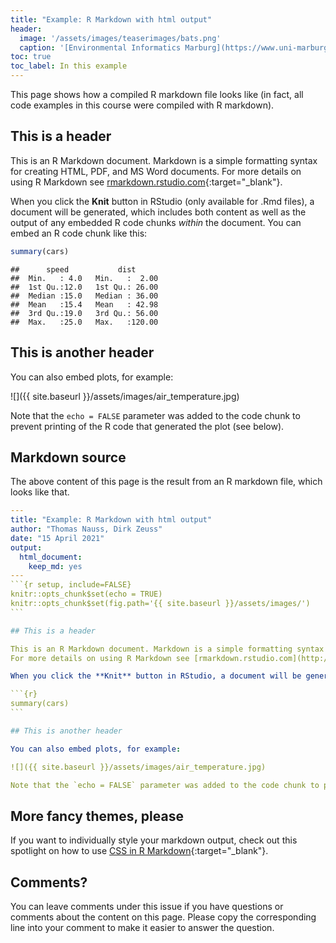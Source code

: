 ```yaml
---
title: "Example: R Markdown with html output"
header:
  image: '/assets/images/teaserimages/bats.png'
  caption: '[Environmental Informatics Marburg](https://www.uni-marburg.de/en/fb19/disciplines/physisch/environmentalinformatics){:target="_blank"}'
toc: true
toc_label: In this example
---
```


This page shows how a compiled R markdown file looks like (in fact, all code examples in this course were compiled with R markdown).

## This is a header

This is an R Markdown document. Markdown is a simple formatting syntax for creating HTML, PDF, and MS Word documents. 
For more details on using R Markdown see [rmarkdown.rstudio.com](http://rmarkdown.rstudio.com){:target="_blank"}.

When you click the **Knit** button in RStudio (only available for .Rmd files), a document will be generated, 
which includes both content as well as the output of any embedded R code chunks *within* the document.
You can embed an R code chunk like this:


```r
summary(cars)
```

```
##      speed           dist       
##  Min.   : 4.0   Min.   :  2.00  
##  1st Qu.:12.0   1st Qu.: 26.00  
##  Median :15.0   Median : 36.00  
##  Mean   :15.4   Mean   : 42.98  
##  3rd Qu.:19.0   3rd Qu.: 56.00  
##  Max.   :25.0   Max.   :120.00
```


## This is another header

You can also embed plots, for example:

![]({{ site.baseurl }}/assets/images/air_temperature.jpg)<!-- -->

Note that the `echo = FALSE` parameter was added to the code chunk to prevent printing of the R code that generated the plot (see below).


## Markdown source
The above content of this page is the result from an R markdown file, which looks like that.


``````yaml
---
title: "Example: R Markdown with html output"
author: "Thomas Nauss, Dirk Zeuss"
date: "15 April 2021"
output: 
  html_document: 
    keep_md: yes
---
```{r setup, include=FALSE}
knitr::opts_chunk$set(echo = TRUE)
knitr::opts_chunk$set(fig.path='{{ site.baseurl }}/assets/images/')
```

## This is a header

This is an R Markdown document. Markdown is a simple formatting syntax for creating HTML, PDF, and MS Word documents. 
For more details on using R Markdown see [rmarkdown.rstudio.com](http://rmarkdown.rstudio.com){:target="_blank"}.

When you click the **Knit** button in RStudio, a document will be generated which includes both content as well as the output of any embedded R code chunks *within* the document. You can embed an R code chunk like this:

```{r}
summary(cars)
```

## This is another header

You can also embed plots, for example:

![]({{ site.baseurl }}/assets/images/air_temperature.jpg)

Note that the `echo = FALSE` parameter was added to the code chunk to prevent printing of the R code that generated the plot (see below).

``````


## More fancy themes, please

If you want to individually style your markdown output, 
check out this spotlight on how to use [CSS in R Markdown](https://geomoer.github.io/moer-base-r/unit99/sl03_css.html){:target="_blank"}.



## Comments?
You can leave comments under this issue if you have questions or comments about the content on this page. Please copy the corresponding line into your comment to make it easier to answer the question. 



<script src="https://utteranc.es/client.js"
        repo="GeoMOER/moer-bsc-project-seminar-SDM"
        issue-term="unit01-03_Rmd_html"
        theme="github-light"
        crossorigin="anonymous"
        async>
</script>
